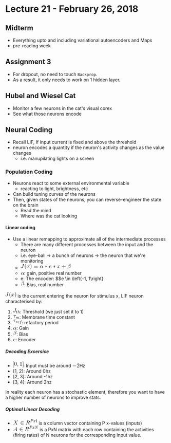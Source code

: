 # Lecture 21 - February 26, 2018

## Midterm
- Everything upto and including variational autoencoders and Maps
- pre-reading week

## Assignment 3
- For dropout, no need to touch `Backprop`.
- As a result, it only needs to work on 1 hidden layer.

## Hubel and Wiesel Cat
- Monitor a few neurons in the cat's visual corex
- See what those neurons encode

## Neural Coding
- Recall LIF, If input current is fixed and above the threshold
- neuron encodes a quantity if the neuron's activity changes as the value changes
  - i.e. manupilating lights on a screen

### Population Coding
- Neurons react to some external environmental variable
  - reacting to light, brightness, etc
- Can build tuning curves of the neurons
- Then, given states of the neurons, you can reverse-engineer the state on the brain
  - Read the mind
  - Where was the cat looking

#### Linear coding
- Use a linear remapping to approximate all of the intermediate processes
  - There are many different processes between the input and the neuron
  - i.e. eye-ball -> a bunch of neurons -> the neuron that we're monitoring
  - ![latex-cfaec920-ee94-4b13-9e84-01ec285dd872](data/lecture21/latex-cfaec920-ee94-4b13-9e84-01ec285dd872.png)
  - ![latex-232ad2b0-eb9d-4fbb-a34f-18f2942e0e4f](data/lecture21/latex-232ad2b0-eb9d-4fbb-a34f-18f2942e0e4f.png): gain, positive real number
  - e: The encoder: $$e \in \left\{-1, 1\right\}
  - ![latex-f6d96e9a-3020-4a11-9d26-782aefbe7f0c](data/lecture21/latex-f6d96e9a-3020-4a11-9d26-782aefbe7f0c.png): Bias, real number

![latex-f7245767-ab9a-44fb-8489-a45e3359dc43](data/lecture21/latex-f7245767-ab9a-44fb-8489-a45e3359dc43.png) is the current entering the neuron for stimulus x, LIF neuron characterised by:
1. ![latex-be86bf65-31b1-4ee2-8cbf-dbe02d380ac3](data/lecture21/latex-be86bf65-31b1-4ee2-8cbf-dbe02d380ac3.png): Threshold (we just set it to 1)
2. ![latex-69a7bea4-09de-46d3-be26-b15cbaf7f6f2](data/lecture21/latex-69a7bea4-09de-46d3-be26-b15cbaf7f6f2.png): Membrane time constant
3. ![latex-ff316d2b-e3cf-4814-b70c-bf27d05b428e](data/lecture21/latex-ff316d2b-e3cf-4814-b70c-bf27d05b428e.png): refactory period
4. ![latex-eb68e0cd-1640-4184-8a16-17ac5744c756](data/lecture21/latex-eb68e0cd-1640-4184-8a16-17ac5744c756.png): Gain
5. ![latex-4387f605-5ff0-43e9-8a31-16bf288e4d2b](data/lecture21/latex-4387f605-5ff0-43e9-8a31-16bf288e4d2b.png): Bias
6. ![latex-b6a79a61-c823-4e52-ab26-396f019a75d4](data/lecture21/latex-b6a79a61-c823-4e52-ab26-396f019a75d4.png): Encoder

##### Decoding Excersice
- ![latex-46345f58-b315-41fa-999d-c40254eedcaf](data/lecture21/latex-46345f58-b315-41fa-999d-c40254eedcaf.png): Input must be around ![latex-5de5ce11-ec0a-472a-adf7-8415ffddb62a](data/lecture21/latex-5de5ce11-ec0a-472a-adf7-8415ffddb62a.png)Hz
- [1, 2]: Around 0hz
- [2, 3]: Around -1hz
- [3, 4]: Around 2hz

In reality each neuron has a stochastic element, therefore you want to have a higher number of neurons to improve stats.

##### Optimal Linear Decoding
- ![latex-a656c3f1-6346-4dfd-8a04-12e5edbd3716](data/lecture21/latex-a656c3f1-6346-4dfd-8a04-12e5edbd3716.png) is a column vector containing P x-values (inputs)
- ![latex-7dac5711-ef82-4b61-8b5f-573cb0c5da74](data/lecture21/latex-7dac5711-ef82-4b61-8b5f-573cb0c5da74.png) is a PxN matrix with each row containing the activities (firing rates) of N neurons for the corresponding input value.
